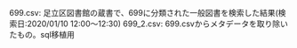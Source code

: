 699.csv: 足立区図書館の蔵書で、699に分類された一般図書を検索した結果(検索日:2020/01/10 12:00～12:30)
699_2.csv: 699.csvからメタデータを取り除いたもの。sql移植用
